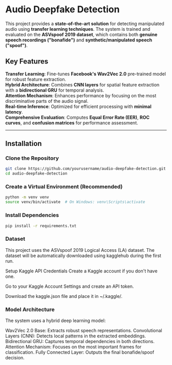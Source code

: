 # Audio Deepfake Detection

This project provides a **state-of-the-art solution** for detecting manipulated audio using **transfer learning techniques**. The system is trained and evaluated on the **ASVspoof 2019 dataset**, which contains both **genuine speech recordings ("bonafide")** and **synthetic/manipulated speech ("spoof")**.

## Key Features

**Transfer Learning**: Fine-tunes **Facebook's Wav2Vec 2.0** pre-trained model for robust feature extraction.  
**Hybrid Architecture**: Combines **CNN layers** for spatial feature extraction with a **bidirectional GRU** for temporal analysis.  
**Attention Mechanism**: Enhances performance by focusing on the most discriminative parts of the audio signal.  
**Real-time Inference**: Optimized for efficient processing with **minimal latency**.  
**Comprehensive Evaluation**: Computes **Equal Error Rate (EER)**, **ROC curves**, and **confusion matrices** for performance assessment.  

---

## Installation

### Clone the Repository

```bash
git clone https://github.com/yourusername/audio-deepfake-detection.git
cd audio-deepfake-detection
```

### Create a Virtual Environment (Recommended)
``` bash
python -m venv venv
source venv/bin/activate  # On Windows: venv\Scripts\activate
```

### Install Dependencies
```bash
pip install -r requirements.txt
```

### Dataset
This project uses the ASVspoof 2019 Logical Access (LA) dataset. The dataset will be automatically downloaded using kagglehub during the first run.

Setup Kaggle API Credentials
Create a Kaggle account if you don't have one.

Go to your Kaggle Account Settings and create an API token.

Download the kaggle.json file and place it in ~/.kaggle/.

### Model Architecture
The system uses a hybrid deep learning model:

Wav2Vec 2.0 Base: Extracts robust speech representations.
Convolutional Layers (CNN): Detects local patterns in the extracted embeddings.
Bidirectional GRU: Captures temporal dependencies in both directions.
Attention Mechanism: Focuses on the most important frames for classification.
Fully Connected Layer: Outputs the final bonafide/spoof decision.

